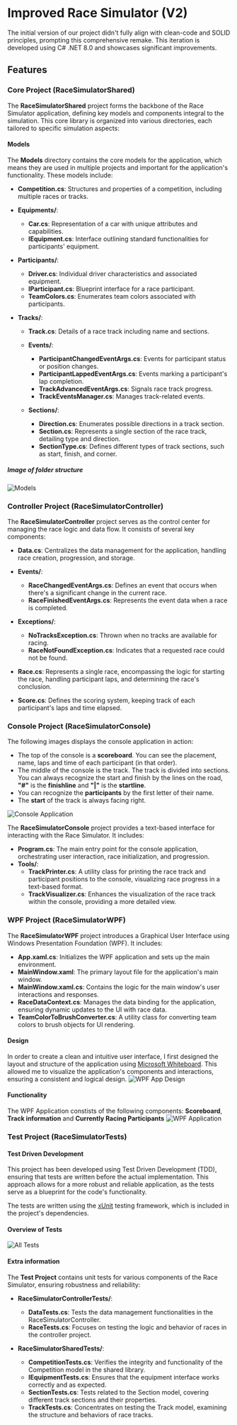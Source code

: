 # Improved Race Simulator (V2)
The initial version of our project didn't fully align with clean-code and SOLID principles, prompting this comprehensive remake. This iteration is developed using C# .NET 8.0 and showcases significant improvements.

## Features

### Core Project (RaceSimulatorShared)
The **RaceSimulatorShared** project forms the backbone of the Race Simulator application, defining key models and components integral to the simulation. This core library is organized into various directories, each tailored to specific simulation aspects:
#### Models
The **Models** directory contains the core models for the application, which means they are used in multiple projects and important for the application's functionality. These models include:
  - **Competition.cs**: Structures and properties of a competition, including multiple races or tracks.
  - **Equipments/**:
      - **Car.cs**: Representation of a car with unique attributes and capabilities.
      - **IEquipment.cs**: Interface outlining standard functionalities for participants' equipment.

  - **Participants/**:
      - **Driver.cs**: Individual driver characteristics and associated equipment.
      - **IParticipant.cs**: Blueprint interface for a race participant.
      - **TeamColors.cs**: Enumerates team colors associated with participants.

  - **Tracks/**:
      - **Track.cs**: Details of a race track including name and sections.
      - **Events/**:
        - **ParticipantChangedEventArgs.cs**: Events for participant status or position changes.
        - **ParticipantLappedEventArgs.cs**: Events marking a participant's lap completion.
        - **TrackAdvancedEventArgs.cs**: Signals race track progress.
        - **TrackEventsManager.cs**: Manages track-related events.

      - **Sections/**:
        - **Direction.cs**: Enumerates possible directions in a track section.
        - **Section.cs**: Represents a single section of the race track, detailing type and direction.
        - **SectionType.cs**: Defines different types of track sections, such as start, finish, and corner.

##### Image of folder structure
![Models](./Images/Models_Picture.png)

### Controller Project (RaceSimulatorController)
The **RaceSimulatorController** project serves as the control center for managing the race logic and data flow. It consists of several key components:
  - **Data.cs**: Centralizes the data management for the application, handling race creation, progression, and storage.
  - **Events/**:
      - **RaceChangedEventArgs.cs**: Defines an event that occurs when there's a significant change in the current race.
      - **RaceFinishedEventArgs.cs**: Represents the event data when a race is completed.

  - **Exceptions/**:
      - **NoTracksException.cs**: Thrown when no tracks are available for racing.
      - **RaceNotFoundException.cs**: Indicates that a requested race could not be found.
  
  - **Race.cs**: Represents a single race, encompassing the logic for starting the race, handling participant laps, and determining the race's conclusion.
  - **Score.cs**: Defines the scoring system, keeping track of each participant's laps and time elapsed.

### Console Project (RaceSimulatorConsole)
The following images displays the console application in action:
  - The top of the console is a **scoreboard**. You can see the placement, name, laps and time of each participant (in that order).
  - The middle of the console is the track. The track is divided into sections. You can always recognize the start and finish by the lines on the road, **"#"** is the **finishline** and **"|"** is the **startline**.
  - You can recognize the **participants** by the first letter of their name.
  - The **start** of the track is always facing right.

![Console Application](./Images/Console_Picture.png)

The **RaceSimulatorConsole** project provides a text-based interface for interacting with the Race Simulator. It includes:
  - **Program.cs**: The main entry point for the console application, orchestrating user interaction, race initialization, and progression.
  - **Tools/**:
      - **TrackPrinter.cs**: A utility class for printing the race track and participant positions to the console, visualizing race progress in a text-based format.
      - **TrackVisualizer.cs**: Enhances the visualization of the race track within the console, providing a more detailed view.
    
### WPF Project (RaceSimulatorWPF)
The **RaceSimulatorWPF** project introduces a Graphical User Interface using Windows Presentation Foundation (WPF). It includes:
  - **App.xaml.cs**: Initializes the WPF application and sets up the main environment.
  - **MainWindow.xaml**: The primary layout file for the application's main window.
  - **MainWindow.xaml.cs**: Contains the logic for the main window's user interactions and responses.
  - **RaceDataContext.cs**: Manages the data binding for the application, ensuring dynamic updates to the UI with race data.
  - **TeamColorToBrushConverter.cs**: A utility class for converting team colors to brush objects for UI rendering.
#### Design
In order to create a clean and intuitive user interface, I first designed the layout and structure of the application using [Microsoft Whiteboard](https://www.microsoft.com/en-us/microsoft-365/microsoft-whiteboard/digital-whiteboard-app). This allowed me to visualize the application's components and interactions, ensuring a consistent and logical design.
![WPF App Design](./Images/RaceSimWpfSchermOntwerp.png)

#### Functionality
The WPF Application constists of the following components: **Scoreboard**, **Track information** and **Currently Racing Participants**
![WPF Application](./Images/WPF_Picture.png)

### Test Project (RaceSimulatorTests)
#### Test Driven Development
This project has been developed using Test Driven Development (TDD), ensuring that tests are written before the actual implementation. This approach allows for a more robust and reliable application, as the tests serve as a blueprint for the code's functionality.

The tests are written using the [xUnit](https://xunit.net/) testing framework, which is included in the project's dependencies.

#### Overview of Tests
![All Tests](./Images/Tests_Picture.png)
#### Extra information
The **Test Project** contains unit tests for various components of the Race Simulator, ensuring robustness and reliability:
  - **RaceSimulatorControllerTests/**:
      - **DataTests.cs**: Tests the data management functionalities in the RaceSimulatorController.
      - **RaceTests.cs**: Focuses on testing the logic and behavior of races in the controller project.
  
  - **RaceSimulatorSharedTests/**:
      - **CompetitionTests.cs**: Verifies the integrity and functionality of the Competition model in the shared library.
      - **IEquipmentTests.cs**: Ensures that the equipment interface works correctly and as expected.
      - **SectionTests.cs**: Tests related to the Section model, covering different track sections and their properties.
      - **TrackTests.cs**: Concentrates on testing the Track model, examining the structure and behaviors of race tracks.
